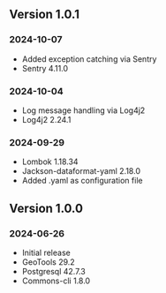 ## Version 1.0.1
### 2024-10-07
- Added exception catching via Sentry
- Sentry 4.11.0

### 2024-10-04
- Log message handling via Log4j2
- Log4j2 2.24.1

### 2024-09-29
- Lombok 1.18.34
- Jackson-dataformat-yaml 2.18.0
- Added .yaml as configuration file

## Version 1.0.0
### 2024-06-26
- Initial release
- GeoTools 29.2
- Postgresql 42.7.3
- Commons-cli 1.8.0